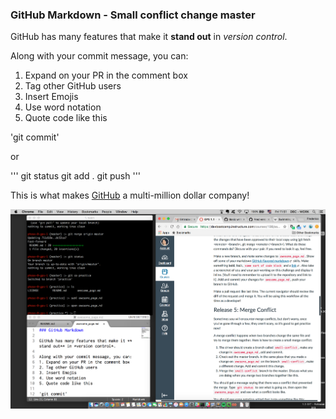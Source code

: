 ### GitHub Markdown - Small conflict change master

GitHub has many features that make it **stand out** in *version control*.

Along with your commit message, you can:
1. Expand on your PR in the comment box
2. Tag other GitHub users
3. Insert Emojis
4. Use word notation
5. Quote code like this

'git commit'

or

'''
git status
git add .
git push
'''

This is what makes [GitHub](https://github.com/) a multi-million dollar company!

![GPS Screenshot](https://github.com/fredgomide/phase-0-gps-1/blob/master/GPS%201.1%20-%20Release%204.png)
